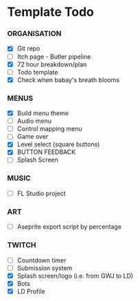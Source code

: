 # Template Todo
### ORGANISATION
- [x] Git repo
- [ ] Itch page - Butler pipeline
- [x] 72 hour breakdown/plan 
- [ ] Todo template
- [x] Check when babay's breath blooms

### MENUS
- [x] Build menu theme
- [ ] Audio menu
- [ ] Control mapping menu
- [ ] Game over
- [x] Level select (square buttons)
- [x] BUTTON FEEDBACK
- [ ] Splash Screen

### MUSIC
- [ ] FL Studio project

### ART
- [ ] Aseprite export script by percentage

### TWITCH
- [ ] Countdown timer 
- [ ] Submission system
- [x] Splash screen/logo (i.e. from GWJ to LD)
- [x] Bots
- [x] LD Profile